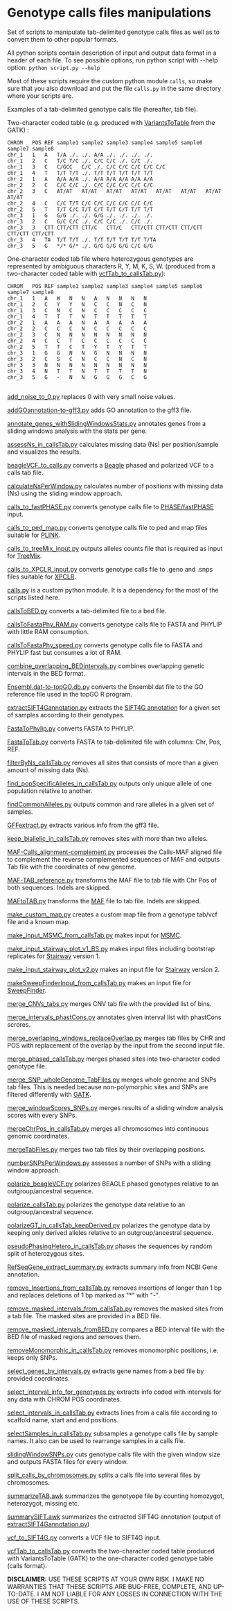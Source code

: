 # Genotype calls files manipulations

Set of scripts to manipulate tab-delimited genotype calls files as well as to convert them to other popular formats.

All python scripts contain description of input and output data format in a header of each file.
To see possible options, run python script with --help option:
`python script.py --help`

Most of these scripts require the custom python module `calls`, so make sure that you also download and put the file `calls.py` in the same directory where your scripts are.

Examples of a tab-delimited genotype calls file (hereafter, tab file).

Two-character coded table (e.g. produced with [VariantsToTable](https://software.broadinstitute.org/gatk/documentation/tooldocs/current/org_broadinstitute_gatk_tools_walkers_variantutils_VariantsToTable.php) from the GATK) :

```
CHROM   POS REF sample1 sample2 sample3 sample4 sample5 sample6 sample7 sample8
chr_1   1   A   T/A ./. ./. A/A ./. ./. ./. ./.
chr_1   2   C   T/C T/C ./. C/C C/C ./. C/C ./.
chr_1   3   C   C/GCC   C/C ./. C/C C/C C/C C/C C/C
chr_1   4   T   T/T T/T ./. T/T T/T T/T T/T T/T
chr_2   1   A   A/A A/A ./. A/A A/A A/A A/A A/A
chr_2   2   C   C/C C/C ./. C/C C/C C/C C/C C/C
chr_2   3   C   AT/AT   AT/AT   AT/AT   AT/AT   AT/AT   AT/AT   AT/AT   AT/AT
chr_2   4   C   C/C T/T C/C C/C C/C C/C C/C C/C
chr_2   5   T   T/T C/C T/T C/T T/T C/T T/T T/T
chr_3   1   G   G/G ./. ./. G/G ./. ./. ./. ./.
chr_3   2   C   G/C C/C ./. C/C C/C ./. C/C ./.
chr_3   3   CTT CTT/CTT CTT/C   CTT/C   CTT/CTT CTT/CTT CTT/CTT CTT/CTT CTT/CTT
chr_3   4   TA  T/T T/T ./. T/T T/T T/T T/T T/TA
chr_3   5   G   */* G/* ./. G/G G/G G/G C/C G/G

```

One-character coded tab file where heterozygous genotypes are represented by ambiguous characters R, Y, M, K, S, W.
(produced from a two-character coded table with [vcfTab_to_callsTab.py](vcfTab_to_callsTab.py)):

```
CHROM   POS REF sample1 sample2 sample3 sample4 sample5 sample6 sample7 sample8
chr_1   1   A   W   N   N   A   N   N   N   N
chr_1   2   C   Y   Y   N   C   C   N   C   N
chr_1   3   C   N   C   N   C   C   C   C   C
chr_1   4   T   T   T   N   T   T   T   T   T
chr_2   1   A   A   A   N   A   A   A   A   A
chr_2   2   C   C   C   N   C   C   C   C   C
chr_2   3   C   N   N   N   N   N   N   N   N
chr_2   4   C   C   T   C   C   C   C   C   C
chr_2   5   T   T   C   T   Y   T   Y   T   T
chr_3   1   G   G   N   N   G   N   N   N   N
chr_3   2   C   S   C   N   C   C   N   C   N
chr_3   3   N   N   N   N   N   N   N   N   N
chr_3   4   N   T   T   N   T   T   T   T   N
chr_3   5   G   -   N   N   G   G   G   C   G
```

##

[add_noise_to_0.py](add_noise_to_0.py) replaces 0 with very small noise values.

[addGOannotation-to-gff3.py](addGOannotation-to-gff3.py) adds GO annotation to the gff3 file.

[annotate_genes_withSlidingWindowsStats.py](annotate_genes_withSlidingWindowsStats.py) annotates genes from a sliding windows analysis with the stats per gene.

[assessNs_in_callsTab.py](assessNs_in_callsTab.py) calculates missing data (Ns) per position/sample and visualizes the results.

[beagleVCF_to_calls.py](beagleVCF_to_calls.py) converts a [Beagle](https://faculty.washington.edu/browning/beagle/beagle.html) phased and polarized VCF to a calls tab file.

[calculateNsPerWindow.py](calculateNsPerWindow.py) calculates number of positions with missing data (Ns) using the sliding window approach.

[calls_to_fastPHASE.py](calls_to_fastPHASE.py) converts genotype calls file to [PHASE/fastPHASE](http://stephenslab.uchicago.edu/software.html) input.

[calls_to_ped_map.py](calls_to_ped_map.py) converts genotype calls file to ped and map files suitable for [PLINK](http://zzz.bwh.harvard.edu/plink/).

[calls_to_treeMix_input.py](calls_to_treeMix_input.py) outputs alleles counts file that is required as input for [TreeMix](https://bitbucket.org/nygcresearch/treemix/wiki/Home).

[calls_to_XPCLR_input.py](calls_to_XPCLR_input.py) converts genotype calls file to .geno and .snps files suitable for [XPCLR](https://reich.hms.harvard.edu/software).

[calls.py](calls.py) is a custom python module. It is a dependency for the most of the scripts listed here.

[callsToBED.py](callsToBED.py) converts a tab-delimited file to a bed file.

[callsToFastaPhy_RAM.py](callsToFastaPhy_RAM.py) converts genotype calls file to FASTA and PHYLIP with little RAM consumption.

[callsToFastaPhy_speed.py](callsToFastaPhy_speed.py) converts genotype calls file to FASTA and PHYLIP fast but consumes a lot of RAM.

[combine_overlapping_BEDintervals.py](combine_overlapping_BEDintervals.py) combines overlapping genetic intervals in the BED format.

[Ensembl.dat-to-topGO.db.py](Ensembl.dat-to-topGO.db.py) converts the Ensembl.dat file to the GO reference file used in the topGO R program.

[extractSIFT4Gannotation.py](extractSIFT4Gannotation.py) extracts the [SIFT4G annotation](http://sift.bii.a-star.edu.sg/sift4g/AnnotateVariants.html) for a given set of samples according to their genotypes.

[FastaToPhylip.py](FastaToPhylip.py) converts FASTA to PHYLIP.

[FastaToTab.py](FastaToTab.py)  converts FASTA to tab-delimited file with columns: Chr, Pos, REF.

[filterByNs_callsTab.py](filterByNs_callsTab.py) removes all sites that consists of more than a given amount of missing data (Ns).

[find_popSpecificAlleles_in_callsTab.py](find_popSpecificAlleles_in_callsTab.py) outputs only unique allele of one population relative to another.

[findCommonAlleles.py](findCommonAlleles.py) outputs common and rare alleles in a given set of samples.

[GFFextract.py](GFFextract.py) extracts various info from the gff3 file.

[keep_biallelic_in_callsTab.py](keep_biallelic_in_callsTab.py) removes sites with more than two alleles.

[MAF-Calls_alignment-complement.py](MAF-Calls_alignment-complement.py) processes the Calls-MAF aligned file to complement the reverse complemented sequences of MAF and outputs Tab file with the coordinates of new genome.

[MAF-TAB_reference.py](MAF-TAB_reference.py) transforms the MAF file to tab file with Chr Pos of both sequences. Indels are skipped.

[MAFtoTAB.py](MAFtoTAB.py) transforms the [MAF](https://genome.ucsc.edu/FAQ/FAQformat.html#format5) file to tab file. Indels are skipped.

[make_custom_map.py](make_custom_map.py) creates a custom map file from a genotype tab/vcf file and a known map.

[make_input_MSMC_from_callsTab.py](make_input_MSMC_from_callsTab.py) makes input for [MSMC](https://github.com/stschiff/msmc).


[make_input_stairway_plot_v1_BS.py](make_input_stairway_plot_v1_BS.py) makes input files including bootstrap replicates for [Stairway](https://sites.google.com/site/jpopgen/stairway-plot) version 1.

[make_input_stairway_plot_v2.py](make_input_stairway_plot_v2.py) makes an input file for [Stairway](https://sites.google.com/site/jpopgen/stairway-plot) version 2.


[makeSweepFinderInput_from_callsTab.py](makeSweepFinderInput_from_callsTab.py) makes an input file for [SweepFinder](http://people.binf.ku.dk/rasmus/webpage/sf.html).

[merge_CNVs_tabs.py](merge_CNVs_tabs.py) merges CNV tab file with the provided list of bins.

[merge_intervals_phastCons.py](merge_intervals_phastCons.py) annotates given interval list with phastCons scrores.

[merge_overlaping_windows_replaceOverlap.py](merge_overlaping_windows_replaceOverlap.py) merges tab files by CHR and POS with replacement of the overlap by the input from the second input file.

[merge_phased_callsTab.py](merge_phased_callsTab.py) merges phased sites into two-character coded genotype file.

[merge_SNP_wholeGenome_TabFiles.py](merge_SNP_wholeGenome_TabFiles.py) merges whole genome and SNPs tab files. This is needed because non-polymorphic sites and SNPs are filtered differently with [GATK](https://software.broadinstitute.org/gatk/documentation/tooldocs/current/org_broadinstitute_gatk_tools_walkers_filters_VariantFiltration.php).

[merge_windowScores_SNPs.py](merge_windowScores_SNPs.py) merges results of a sliding window analysis scores with every SNPs.

[mergeChrPos_in_callsTab.py](mergeChrPos_in_callsTab.py) merges all chromosomes into continuous genomic coordinates.

[mergeTabFiles.py](mergeTabFiles.py) merges two tab files by their overlapping positions.

[numberSNPsPerWindows.py](numberSNPsPerWindows.py) assesses a number of SNPs with a sliding window approach.

[polarize_beagleVCF.py](polarize_beagleVCF.py) polarizes BEAGLE phased genotypes relative to an outgroup/ancestral sequence.

[polarize_callsTab.py](polarize_callsTab.py) polarizes the genotype data relative to an outgroup/ancestral sequence.

[polarizeGT_in_callsTab_keepDerived.py](polarizeGT_in_callsTab_keepDerived.py) polarizes the genotype data by keeping only derived alleles relative to an outgroup/ancestral sequence.

[pseudoPhasingHetero_in_callsTab.py](pseudoPhasingHetero_in_callsTab.py) phases the sequences by random split of heterozygous sites.

[RefSeqGene_extract_summary.py](RefSeqGene_extract_summary.py) extracts summary info from NCBI Gene annotation.

[remove_Insertions_from_callsTab.py](remove_Insertions_from_callsTab.py) removes insertions of longer than 1 bp and replaces deletions of 1 bp marked as "*" with "-".

[remove_masked_intervals_from_callsTab.py](remove_masked_intervals_from_callsTab.py) removes the masked sites from a tab file. The masked sites are provided in a BED file.

[remove_masked_intervals_fromBED.py](remove_masked_intervals_fromBED.py) compares a BED interval file with the BED file of masked regions and removes them.

[removeMonomorphic_in_callsTab.py](removeMonomorphic_in_callsTab.py) removes monomorphic positions, i.e. keeps only SNPs.

[select_genes_by_intervals.py](select_genes_by_intervals.py) extracts gene names from a bed file by provided coordinates.

[select_interval_info_for_genotypes.py](select_interval_info_for_genotypes.py) extracts info coded with intervals for any data with CHROM POS coordinates.

[select_intervals_in_callsTab.py](select_intervals_in_callsTab.py) extracts lines from a calls file according to scaffold name, start and end positions.

[selectSamples_in_callsTab.py](selectSamples_in_callsTab.py) subsamples a genotype calls file by sample names. It also can be used to rearrange samples in a calls file.

[slidingWindowSNPs.py](slidingWindowSNPs.py) cuts genotype calls file with the given window size and outputs FASTA files for every window.

[split_calls_by_chromosomes.py](split_calls_by_chromosomes.py) splits a calls file into several files by chromosomes.

[summarizeTAB.awk](summarizeTAB.awk) summarizes the genotyope file by counting homozygot, heterozygot, missing etc.

[summarySIFT.awk](summarySIFT.awk) summarizes the extracted SIFT4G annotation (output of [extractSIFT4Gannotation.py](extractSIFT4Gannotation.py))

[vcf_to_SIFT4G.py](vcf_to_SIFT4G.py) converts a VCF file to SIFT4G input.

[vcfTab_to_callsTab.py](vcfTab_to_callsTab.py) converts the two-character coded table produced with VariantsToTable (GATK) to the one-character coded genotype table (calls format).

**DISCLAIMER:** USE THESE SCRIPTS AT YOUR OWN RISK. I MAKE NO WARRANTIES THAT THESE SCRIPTS ARE BUG-FREE, COMPLETE, AND UP-TO-DATE. I AM NOT LIABLE FOR ANY LOSSES IN CONNECTION WITH THE USE OF THESE SCRIPTS.
